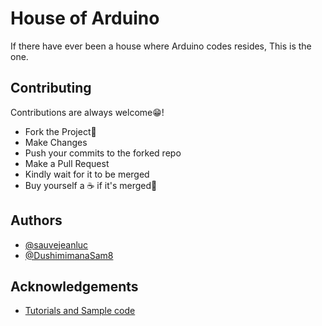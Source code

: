 
# House of Arduino

If there have ever been a house where Arduino codes resides, This is the one.


## Contributing

Contributions are always welcome😁!

- Fork the Project🍴
- Make Changes
- Push your commits to the forked repo
- Make a Pull Request
- Kindly wait for it to be merged
- Buy yourself a ☕ if it's merged🎉

  
## Authors

- [@sauvejeanluc](https://www.https://twitter.com/sauvejeanLuc)
- [@DushimimanaSam8](https://www.https://twitter.com/DushimimanaSam8)

  
## Acknowledgements

 - [Tutorials and Sample code](https://foreach.benax.rw/)
